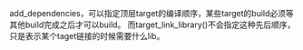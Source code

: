 add_dependencies，可以指定顶层target的编译顺序，某些target的build必须等其他build完成之后才可以build。
而target_link_library()不会指定这种先后顺序，只是表示某个taget链接的时候需要什么lib。
